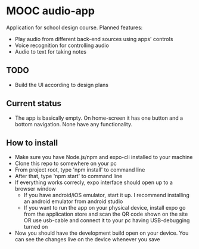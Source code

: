 # MOOC audio-app

Application for school design course. Planned features:
 - Play audio from different back-end sources using apps' controls
 - Voice recognition for controlling audio
 - Audio to text for taking notes
 
 ## TODO
 - Build the UI according to design plans
 
## Current status
 - The app is basically empty. On home-screen it has one button and a bottom navigation. None have any functionality.

## How to install
 - Make sure you have Node.js/npm and expo-cli installed to your machine
 - Clone this repo to somewhere on your pc
 - From project root, type 'npm install' to command line
 - After that, type 'npm start' to command line
 - If everything works correcly, expo interface should open up to a browser window
    - If you have android/iOS emulator, start it up. I recommend installing an android emulator from android studio
    - If you want to run the app on your physical device, install expo go from the application store and scan the QR code shown on the site OR use usb-cable and connect it to your pc having USB-debugging turned on
 - Now you should have the development build open on your device. You can see the changes live on the device whenever you save